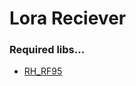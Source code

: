 # Lora Reciever

### Required libs...
- <a href=https://www.airspayce.com/mikem/arduino/RadioHead/index.html>RH_RF95 <a>
